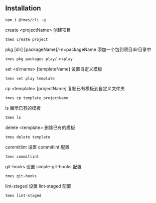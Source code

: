 ## Installation

```
npm i @tmes/cli -g
```

create \<projectName> 创建项目

```
tmes create project
```

pkg [dir] \[packageName]/-n=packageName 添加一个包到项目dir目录中

```
tmes pkg packages play/-n=play
```

set \<dirname> [templateName] 设置自定义模板

```
tmes set play template
```

cp \<template> [projectName] 复制已有模板到自定义文件夹

```
tmes cp template projectName
```

ls 展示已有的模板

```
tmes ls
```

delete \<template> 删除已有的模板

```
tmes delete template
```

commitlint 设置 commitlint 配置

```
tmes commitlint
```

git-hooks 设置 simple-git-hooks 配置

```
tmes git-hooks
```

lint-staged 设置 lint-staged 配置

```
tmes lint-staged
```
